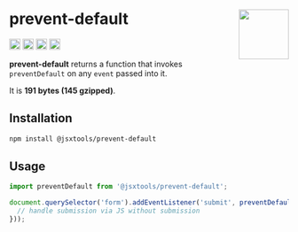 # prevent-default [<img src="https://avatars.githubusercontent.com/u/52989093" alt="" width="90" height="90" align="right">][frontend]

[<img alt="npm version" src="https://img.shields.io/npm/v/@jsxtools/prevent-default.svg" height="20">](https://www.npmjs.com/package/@jsxtools/prevent-default)
[<img alt="build status" src="https://img.shields.io/travis/jsxtools/frontend/master.svg" height="20">](https://travis-ci.org/jsxtools/frontend/prevent-default)
[<img alt="issue tracker" src="https://img.shields.io/github/issues/jsxtools/frontend/prevent-default.svg" height="20">](https://github.com/jsxtools/frontend/issues?q=is:issue+is:open+label:prevent-default)
[<img alt="pull requests" src="https://img.shields.io/github/issues-pr/jsxtools/frontend/prevent-default.svg" height="20">](https://github.com/jsxtools/frontend/pulls?q=is:pr+is:open+label:prevent-default)

**prevent-default** returns a function that invokes `preventDefault` on any `event` passed into it.

It is <strong size>191 bytes (145 gzipped)</strong>.

## Installation

```sh
npm install @jsxtools/prevent-default
```

## Usage

```js
import preventDefault from '@jsxtools/prevent-default';

document.querySelector('form').addEventListener('submit', preventDefault(() => {
  // handle submission via JS without submission
}));
```

[frontend]: https://github.com/jsxtools/frontend
